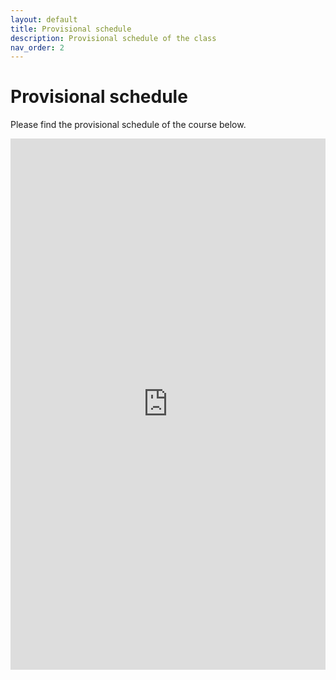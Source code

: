 ```yaml
---
layout: default
title: Provisional schedule
description: Provisional schedule of the class
nav_order: 2
---
```


# Provisional schedule

Please find the provisional schedule of the course below. 

<!-- [Download provisional schedule](https://aica-wavelab.github.io/project-workshop/assets/pdf/preliminary_schedule.pdf){: .btn .btn-primary target="_blank"} -->
<embed src="https://aica-wavelab.github.io/project-workshop/assets/pdf/preliminary_schedule.pdf" type="application/pdf" width="100%" height="850px">
